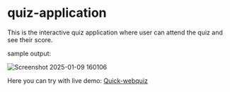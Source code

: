 # quiz-application
 This is the interactive quiz application where user can attend the quiz and see their score.

 sample output:
 
 ![Screenshot 2025-01-09 160106](https://github.com/user-attachments/assets/14402096-3477-43e4-9315-cac2c73e8bce)

Here you can try with live demo: [Quick-webquiz](quick-webquiz.netlify.app/)


 
